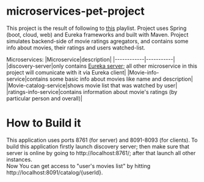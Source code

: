 # microservices-pet-project
This project is the result of following to [this](https://www.youtube.com/playlist?list=PLqq-6Pq4lTTZSKAFG6aCDVDP86Qx4lNas) playlist.
Project uses Spring (boot, cloud, web) and Eureka frameworks and built with Maven.
Project simulates backend-side of movie ratings agregators, and contains some info about movies, their ratings and users watched-list. 

Microservices:
|Microservice|description|
|------------|-----------|
|discovery-server|only contains [Eureka server](https://www.tutorialspoint.com/spring_boot/spring_boot_eureka_server.htm); all other microservice in this project will comunicate with it via Eureka client|
|Movie-info-service|contains some basic info about movies like name and description|
|Movie-catalog-service|shows movie list that was watched by user|
|ratings-info-service|contains information about movie's ratings (by particular person and overall)|
# How to Build it
This application uses ports 8761 (for server) and 8091-8093 (for clients). To build this application firstly launch discovery server; then make sure that server is online by going to http://localhost:8761/; after that launch all other instances.<br>
Now You can get access to "user's movies list" by hitting http://localhost:8091/catalog/{userId}. 
